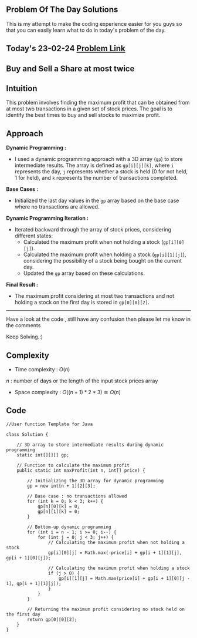 ## Problem Of The Day Solutions

This is my attempt to make the coding experience easier for you guys so that you can easily learn what to do in today's problem of the day.

## Today's 23-02-24 [Problem Link](https://www.geeksforgeeks.org/problems/buy-and-sell-a-share-at-most-twice/1)
## Buy and Sell a Share at most twice

## Intuition
This problem involves finding the maximum profit that can be obtained from at most two transactions in a given set of stock prices. The goal is to identify the best times to buy and sell stocks to maximize profit.

## Approach

**Dynamic Programming :**
   - I used a dynamic programming approach with a 3D array (`gp`) to store intermediate results. The array is defined as `gp[i][j][k]`, where `i` represents the day, `j` represents whether a stock is held (0 for not held, 1 for held), and `k` represents the number of transactions completed.

**Base Cases :**
   - Initialized the last day values in the `gp` array based on the base case where no transactions are allowed.

**Dynamic Programming Iteration :**
   - Iterated backward through the array of stock prices, considering different states:
     - Calculated the maximum profit when not holding a stock (`gp[i][0][j]`).
     - Calculated the maximum profit when holding a stock (`gp[i][1][j]`), considering the possibility of a stock being bought on the current day.
     - Updated the `gp` array based on these calculations.

**Final Result :**
   - The maximum profit considering at most two transactions and not holding a stock on the first day is stored in `gp[0][0][2]`.

---
Have a look at the code , still have any confusion then please let me know in the comments

Keep Solving.:)

## Complexity
- Time complexity : $O(n)$ 
<!-- Add your time complexity here, e.g. $$O())$$ -->
$n$ : number of days or the length of the input stock prices array

- Space complexity : $O((n+1)*2*3) \cong O(n)$
<!-- Add your space complexity here, e.g. $$O(n)$$ -->
   
## Code 

```
//User function Template for Java

class Solution {
    
    // 3D array to store intermediate results during dynamic programming
    static int[][][] gp;

    // Function to calculate the maximum profit
    public static int maxProfit(int n, int[] price) {
        
        // Initializing the 3D array for dynamic programming
        gp = new int[n + 1][2][3];

        // Base case : no transactions allowed
        for (int k = 0; k < 3; k++) {
            gp[n][0][k] = 0;
            gp[n][1][k] = 0;
        }

        // Bottom-up dynamic programming
        for (int i = n - 1; i >= 0; i--) {
            for (int j = 0; j < 3; j++) {
                // Calculating the maximum profit when not holding a stock
                gp[i][0][j] = Math.max(-price[i] + gp[i + 1][1][j], gp[i + 1][0][j]);

                // Calculating the maximum profit when holding a stock
                if (j > 0) {
                    gp[i][1][j] = Math.max(price[i] + gp[i + 1][0][j - 1], gp[i + 1][1][j]);
                }
            }
        }

        // Returning the maximum profit considering no stock held on the first day
        return gp[0][0][2];
    }
}
```
